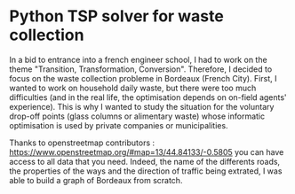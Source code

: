 # Python TSP solver for waste collection 
In a bid to entrance into a french engineer school, I had to work on the theme "Transition, Transformation, Conversion". Therefore, I decided to focus on the waste collection probleme in Bordeaux (French City).
First, I wanted to work on household daily waste, but there were too much difficulties (and in the real life, the optimisation depends on on-field agents' experience).
This is why I wanted to study the situation for the voluntary drop-off points (glass columns or alimentary waste) whose informatic optimisation is used by private companies or municipalities.

Thanks to openstreetmap contributors : 
https://www.openstreetmap.org/#map=13/44.84133/-0.5805
you can have access to all data that you need. Indeed, the name of the differents roads, the properties of the ways and the direction of traffic being extrated, I was able to build a graph of Bordeaux from scratch. 

